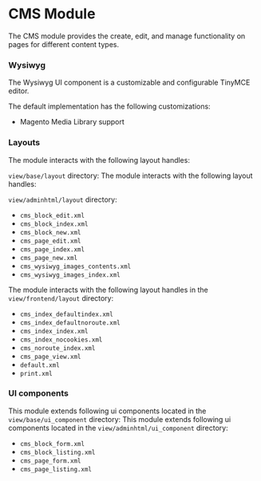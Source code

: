 # CMS Module

The CMS module provides the create, edit, and manage functionality on pages for different content types.

### Wysiwyg

The Wysiwyg UI component is a customizable and configurable TinyMCE editor.

The default implementation has the following customizations:

* Magento Media Library support

### Layouts

The module interacts with the following layout handles:

`view/base/layout` directory:
The module interacts with the following layout handles:

`view/adminhtml/layout` directory:
 - `cms_block_edit.xml`
 - `cms_block_index.xml`
 - `cms_block_new.xml`
 - `cms_page_edit.xml`
 - `cms_page_index.xml`
 - `cms_page_new.xml`
 - `cms_wysiwyg_images_contents.xml`
 - `cms_wysiwyg_images_index.xml`

The module interacts with the following layout handles in the `view/frontend/layout` directory:
 - `cms_index_defaultindex.xml`
 - `cms_index_defaultnoroute.xml`
 - `cms_index_index.xml`
 - `cms_index_nocookies.xml`
 - `cms_noroute_index.xml`
 - `cms_page_view.xml`
 - `default.xml`
 - `print.xml`

### UI components
This module extends following ui components located in the `view/base/ui_component` directory:
This module extends following ui components located in the `view/adminhtml/ui_component` directory:
 - `cms_block_form.xml`
 - `cms_block_listing.xml`
 - `cms_page_form.xml`
 - `cms_page_listing.xml`
